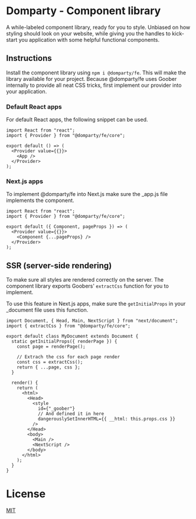 # Domparty - Component library

A while-labeled component library, ready for you to style. Unbiased on how styling should look on your
website, while giving you the handles to kick-start you application with some helpful functional components.

## Instructions

Install the component library using `npm i @domparty/fe`. This will make the library available for your project.
Because @domparty/fe uses Goober internally to provide all neat CSS tricks, first implement our provider into your application.

### Default React apps

For default React apps, the following snippet can be used.

```
import React from "react";
import { Provider } from "@domparty/fe/core";

export default () => (
  <Provider value={{}}>
    <App />
  </Provider>
);

```

### Next.js apps

To implement @domparty/fe into Next.js make sure the \_app.js file implements the <Provider /> component.

```
import React from "react";
import { Provider } from "@domparty/fe/core";

export default ({ Component, pageProps }) => (
  <Provider value={{}}>
    <Component {...pageProps} />
  </Provider>
);
```

## SSR (server-side rendering)

To make sure all styles are rendered correctly on the server. The component library exports Goobers' `extractCss` function for you to implement.

To use this feature in Next.js apps, make sure the `getInitialProps` in your \_document file uses this function.

```
import Document, { Head, Main, NextScript } from "next/document";
import { extractCss } from "@domparty/fe/core";

export default class MyDocument extends Document {
  static getInitialProps({ renderPage }) {
    const page = renderPage();

    // Extrach the css for each page render
    const css = extractCss();
    return { ...page, css };
  }

  render() {
    return (
      <html>
        <Head>
          <style
            id={"_goober"}
            // And defined it in here
            dangerouslySetInnerHTML={{ __html: this.props.css }}
          />
        </Head>
        <body>
          <Main />
          <NextScript />
        </body>
      </html>
    );
  }
}
```

# License

[MIT](https://oss.ninja/mit/domparty/)
